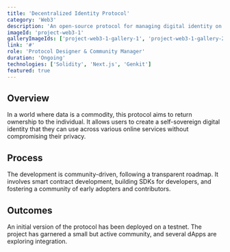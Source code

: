 ```yaml
---
title: 'Decentralized Identity Protocol'
category: 'Web3'
description: 'An open-source protocol for managing digital identity on the blockchain, giving users control over their data.'
imageId: 'project-web3-1'
galleryImageIds: ['project-web3-1-gallery-1', 'project-web3-1-gallery-2']
link: '#'
role: 'Protocol Designer & Community Manager'
duration: 'Ongoing'
technologies: ['Solidity', 'Next.js', 'Genkit']
featured: true
---
```


## Overview

In a world where data is a commodity, this protocol aims to return ownership to the individual. It allows users to create a self-sovereign digital identity that they can use across various online services without compromising their privacy.

## Process

The development is community-driven, following a transparent roadmap. It involves smart contract development, building SDKs for developers, and fostering a community of early adopters and contributors.

## Outcomes

An initial version of the protocol has been deployed on a testnet. The project has garnered a small but active community, and several dApps are exploring integration.
